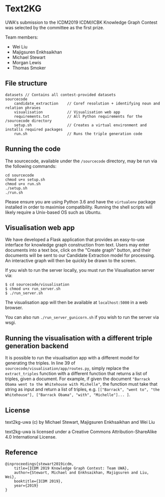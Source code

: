 # Text2KG

UWA's submission to the ICDM2019 ICDM/ICBK Knowledge Graph Contest was selected by the committee as the first prize.

Team members:

- Wei Liu
- Majigsuren Enkhsaikhan
- Michael Stewart
- Morgan Lewis
- Thomas Smoker

## File structure
    
    datasets // Contains all contest-provided datasets
    sourcecode
        candidate_extraction    // Coref resolution + identifying noun and relation phrases
        visualisation           // Visualisation web app
        requirements.txt        // All Python requirements for the /sourcecode directory
        setup.sh                // Creates a virtual environment and installs required packages
        run.sh                  // Runs the triple generation code
        

## Running the code

The sourcecode, available under the `/sourcecode` directory, may be run via the following commands:

    cd sourcecode
    chmod u+x setup.sh
    chmod u+x run.sh
    ./setup.sh
    ./run.sh

Please ensure you are using Python 3.6 and have the `virtualenv` package installed in order to maximise compatibility. Running the shell scripts will likely require a Unix-based OS such as Ubuntu.

## Visualisation web app

We have developed a Flask application that provides an easy-to-use interface for knowledge graph construction from text. Users may enter documents into a text box, click on the "Create graph" button, and their documents will be sent to our Candidate Extraction model for processing. An interactive graph will then be quickly be drawn to the screen.

If you wish to run the server locally, you must run the Visualisation server via:

    $ cd sourcecode/visualisation
    $ chmod u+x run_server.sh
    $ ./run_server.sh

The visualisation app will then be available at `localhost:5000` in a web browser.

You can also run `./run_server_gunicorn.sh` if you wish to run the server via wsgi.

## Running the visualisation with a different triple generation backend

It is possible to run the visualisation app with a different model for generating the triples. In line 39 of `sourcecode/visualisation/app/routes.py`, simply replace the `extract_triples` function with a different function that returns a list of triples, given a document. For example, if given the document `"Barrack Obama went to the Whitehouse with Michelle"`, the function must take that string as input and return a list of triples, e.g. `[["Barrack", "went to", "the Whitehouse"], ["Barrack Obama", "with", "Michelle"]... ]`.

## License

text2kg-uwa (c) by Michael Stewart, Majigsuren Enkhsaikhan and Wei Liu

text2kg-uwa is licensed under a Creative Commons Attribution-ShareAlike 4.0 International License.


## Reference

    @inproceedings{stewart2019icdm,    
        title={ICDM 2019 Knowledge Graph Contest: Team UWA},
        author={Stewart, Michael and Enkhsaikhan, Majigsuren and Liu, Wei},
        booktitle={ICDM 2019},
        year={2019}
    }
